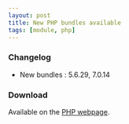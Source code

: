 ```yaml
---
layout: post
title: New PHP bundles available
tags: [module, php]
---
```


### Changelog

* New bundles : 5.6.29, 7.0.14

### Download

Available on the [PHP webpage](/bins/php).